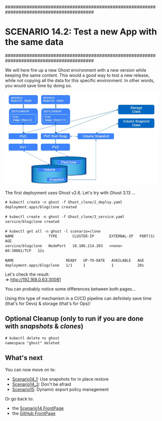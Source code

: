 #########################################################################################
# SCENARIO 14.2: Test a new App with the same data
#########################################################################################

We will here fire up a new Ghost environment with a new version while keeping the same content. This would a good way to test a new release, while not copying all the data for this specific environment. In other words, you would save time by doing so.  

![Scenario14_2](Images/scenario14_2.jpg "Scenario14_2")

The first deployment uses Ghost v2.6. Let's try with Ghost 3.13 ...
```
# kubectl create -n ghost -f Ghost_clone/2_deploy.yaml
deployment.apps/blogclone created

# kubectl create -n ghost -f Ghost_clone/3_service.yaml
service/blogclone created

# kubectl get all -n ghost -l scenario=clone
NAME                TYPE       CLUSTER-IP       EXTERNAL-IP   PORT(S)        AGE
service/blogclone   NodePort   10.106.214.203   <none>        80:30081/TCP   12s

NAME                        READY   UP-TO-DATE   AVAILABLE   AGE
deployment.apps/blogclone   1/1     1            1           28s
```
Let's check the result:  
=> http://192.168.0.63:30081

You can probably notice some differences between both pages...  

Using this type of mechanism in a CI/CD pipeline can definitely save time (that's for Devs) & storage (that's for Ops)!


## Optional Cleanup (only to run if you are done with *snapshots* & *clones*)

```
# kubectl delete ns ghost
namespace "ghost" deleted
```

## What's next

You can now move on to:    
- [Scenario14_1](../1_In_Place_Restore): Use snapshots for in place restore  
- [Scenario14_3](../3_what_happens_when): Don't be afraid  
- [Scenario15](../../Scenario15): Dynamic export policy management  

Or go back to:
- the [Scenario14 FrontPage](../)
- the [GitHub FrontPage](https://github.com/YvosOnTheHub/LabNetApp)